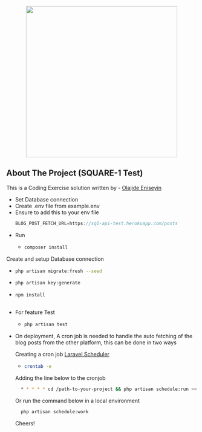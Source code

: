 <p align="center"><a href="https://laravel.com" target="_blank"><img src="https://raw.githubusercontent.com/laravel/art/master/logo-lockup/5%20SVG/2%20CMYK/1%20Full%20Color/laravel-logolockup-cmyk-red.svg" width="400"></a></p>



## About The Project (SQUARE-1 Test)

This is a Coding Exercise solution written by - [Olajide Eniseyin](https://www.linkedin.com/in/eniseyin-olabode/)

- Set Database connection
- Create .env file from example.env
- Ensure to add this to your env file
  ```javascript 
  BLOG_POST_FETCH_URL=https://sq1-api-test.herokuapp.com/posts
  ```
- Run 
  - ```bash
    composer install
    ```
 Create and setup Database connection
  - ```bash
    php artisan migrate:fresh --seed

  - ```bash
    php artisan key:generate
    
  - ```bash
    npm install
  
- For feature Test
  - ```bash
    php artisan test
    ```
  
- On deployment, A cron job is needed to handle the auto fetching of the blog posts from the other platform, this can be done in two ways
    
  Creating a cron job [Laravel Scheduler](https://laravel.com/docs/8.x/scheduling#running-the-scheduler) 
  - ```bash
    crontab -e
    ```
  Adding the line below to the cronjob
  ```bash
    * * * * * cd /path-to-your-project && php artisan schedule:run >> /dev/null 2>&
  ```

  Or run the command below in a local environment
  ```bash
    php artisan schedule:work
  ```

  Cheers!
